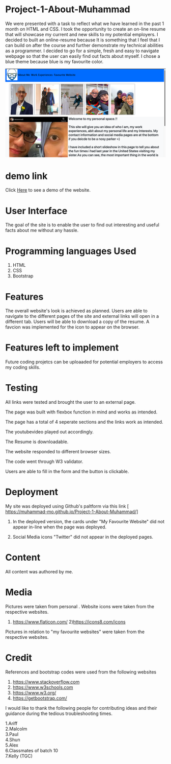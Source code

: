 # Project-1-About-Muhammad
We were presented with a task to reflect what we have learned in the past 1 month on HTML and CSS.
I took the opportunity to create an on-line resume that will showcase my current and new skills to my potential employers. 
I decided to built an online-resume because It is something that I feel that I can build on after the course and further demonstrate my technical abilities as a programmer.
I decided to go for a simple, fresh and easy to navigate webpage so that the user can easily find out facts about myself. I chose a blue theme because blue is my favourite color.

![picture](image/screenshot.png)

# demo link

Click <a href="https://muhammad-mo.github.io/Project-1-About-Muhammad/" target="blank">Here</a> to see a demo of the website.



# User Interface
The goal of the site is to enable the user to find out interesting and useful facts about me without any hassle.

# Programming languages Used

1. HTML
2. CSS
3. Bootstrap 

# Features
The overall website's look is achieved as planned. 
Users are able to navigate to the different pages of the site and external links will open in a different tab.
Users will be able to download a copy of the resume.
A favcion was implemented for the icon to appear on the browser.

# Features left to implement

Future coding projetcs can be uploaaded for potential employers to  access my coding skills.

# Testing
All links were tested and brought the user to an external page.

The page was built with flexbox function in mind and works as intended.

The page has a total of 4 seperate sections and the links work as intended.

The youtubevideo played out accordingly.

The Resume is downloadable.

The website responded to different browser sizes.

The code went through W3 validator.

Users are able to fill in the form and the button is clickable.


# Deployment

My site was deployed using Github's paltform via this link
[ https://muhammad-mo.github.io/Project-1-About-Muhammad/]

1)  In the deployed version, the cards under "My Favourite Website" did not appear in-line when
the page was deployed.

2) Social Media icons "Twitter" did not appear in the deployed pages.


# Content
All content was authored by me.

# Media
Pictures were taken from personal .
Website icons were taken from the respective websites.
1) https://www.flaticon.com/
2)https://icons8.com/icons

Pictures in relation to "my favourite websites" were taken from the respective websites.

# Credit
References and bootstrap codes were used from the following websites

1. https://www.stackoverflow.com
2. https://www.w3schools.com
3. https://www.w3.org/
4. https://getbootstrap.com/

I would like to thank the following people for contributing ideas and their guidance
during the tedious troubleshooting times.

1.Ariff</br>
2.Malcolm</br>
3.Paul</br>
4.Shun</br>
5.Alex</br>
6.Classmates of batch 10</br>
7.Kelly (TGC)





